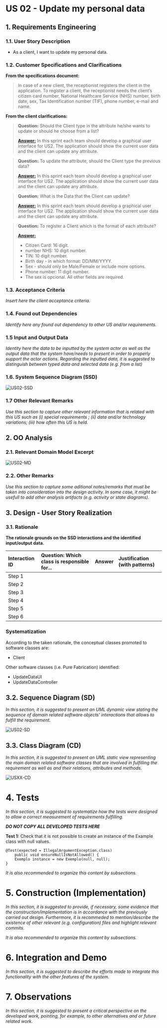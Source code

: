 # US 02 - Update my personal data


## 1. Requirements Engineering

### 1.1. User Story Description

* As a client, I want to update my personal data.

### 1.2. Customer Specifications and Clarifications 

**From the specifications document:**
>In case of a new client, the receptionist registers the client in the application. To register a client, the
receptionist needs the client’s citizen card number, National Healthcare Service (NHS) number,
birth date, sex, Tax Identification number (TIF), phone number, e-mail and name.

**From the client clarifications:**

>**Question:** Should the Client type in the attribute he/she wants to update or should he choose from a list?
> 
>[**Answer:**](https://moodle.isep.ipp.pt/mod/forum/discuss.php?d=8838#p11582)  In this sprint each team should develop a graphical user interface for US2. The application should show the current user data and the client can update any attribute.

>**Question:** To update the attribute, should the Client type the previous data?
>
>[**Answer:**](https://moodle.isep.ipp.pt/mod/forum/discuss.php?d=8838#p11582)  In this sprint each team should develop a graphical user interface for US2. The application should show the current user data and the client can update any attribute.

>**Question:** What is the Data that the Client can update?
>
>[**Answer:**](https://moodle.isep.ipp.pt/mod/forum/discuss.php?d=8838#p11582)  In this sprint each team should develop a graphical user interface for US2. The application should show the current user data and the client can update any attribute.

> **Question:** To register a Client which is the format of each attribute?
>
> [**Answer:**](https://moodle.isep.ipp.pt/mod/forum/discuss.php?d=7563#p10179)
> * Citizen Card: 16 digit.
> * number NHS: 10 digit number.
> * TIN: 10 digit number.
> * Birth day - in which format: DD/MM/YYYY.
> * Sex - should only be Male/Female or include more options.
> * Phone number: 11 digit number.
> * The sex is opcional. All other fields are required.

### 1.3. Acceptance Criteria

*Insert here the client acceptance criteria.*

### 1.4. Found out Dependencies

*Identify here any found out dependency to other US and/or requirements.*

### 1.5 Input and Output Data

*Identity here the data to be inputted by the system actor as well as the output data that the system have/needs to present in order to properly support the actor actions. Regarding the inputted data, it is suggested to distinguish between typed data and selected data (e.g. from a list)*


### 1.6. System Sequence Diagram (SSD)

![US02-SSD](US02_SSD.svg)


### 1.7 Other Relevant Remarks

*Use this section to capture other relevant information that is related with this US such as (i) special requirements ; (ii) data and/or technology variations; (iii) how often this US is held.* 


## 2. OO Analysis

### 2.1. Relevant Domain Model Excerpt  

![US02-MD](US02_DM.svg)

### 2.2. Other Remarks

*Use this section to capture some aditional notes/remarks that must be taken into consideration into the design activity. In some case, it might be usefull to add other analysis artifacts (e.g. activity or state diagrams).* 



## 3. Design - User Story Realization 

### 3.1. Rationale

**The rationale grounds on the SSD interactions and the identified input/output data.**

| Interaction ID | Question: Which class is responsible for... | Answer  | Justification (with patterns)  |
|:-------------  |:--------------------- |:------------|:---------------------------- |
| Step 1  		 |							 |             |                              |
| Step 2  		 |							 |             |                              |
| Step 3  		 |							 |             |                              |
| Step 4  		 |							 |             |                              |
| Step 5  		 |							 |             |                              |
| Step 6  		 |							 |             |                              |              

### Systematization ##

According to the taken rationale, the conceptual classes promoted to software classes are: 

 * Client

Other software classes (i.e. Pure Fabrication) identified: 
 * UpdateDataUI  
 * UpdateDataController

## 3.2. Sequence Diagram (SD)

*In this section, it is suggested to present an UML dynamic view stating the sequence of domain related software objects' interactions that allows to fulfill the requirement.* 

![US02-SD](US02_SD.svg)

## 3.3. Class Diagram (CD)

*In this section, it is suggested to present an UML static view representing the main domain related software classes that are involved in fulfilling the requirement as well as and their relations, attributes and methods.*

![USXX-CD](USXX-CD.svg)

# 4. Tests 
*In this section, it is suggested to systematize how the tests were designed to allow a correct measurement of requirements fulfilling.* 

**_DO NOT COPY ALL DEVELOPED TESTS HERE_**

**Test 1:** Check that it is not possible to create an instance of the Example class with null values. 

	@Test(expected = IllegalArgumentException.class)
		public void ensureNullIsNotAllowed() {
		Exemplo instance = new Exemplo(null, null);
	}

*It is also recommended to organize this content by subsections.* 

# 5. Construction (Implementation)

*In this section, it is suggested to provide, if necessary, some evidence that the construction/implementation is in accordance with the previously carried out design. Furthermore, it is recommeded to mention/describe the existence of other relevant (e.g. configuration) files and highlight relevant commits.*

*It is also recommended to organize this content by subsections.* 

# 6. Integration and Demo 

*In this section, it is suggested to describe the efforts made to integrate this functionality with the other features of the system.*


# 7. Observations

*In this section, it is suggested to present a critical perspective on the developed work, pointing, for example, to other alternatives and or future related work.*





